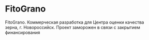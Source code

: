 # FitoGrano
FitoGrano. Коммерческая разработка для Центра оценки качества зерна, г. Новороссийск.
Проект заморожен в связи с закрытием финансирования
